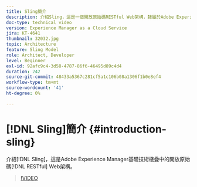 ```yaml
---
title: Sling簡介
description: 介紹Sling，這是一個開放原始碼RESTful Web架構，隸屬於Adobe Experience Manager基礎技術棧疊的一部分。
doc-type: technical video
version: Experience Manager as a Cloud Service
jira: KT-4641
thumbnail: 32032.jpg
topic: Architecture
feature: Sling Model
role: Architect, Developer
level: Beginner
exl-id: 92afc9c4-3d58-4787-86f6-46495d89c4d4
duration: 242
source-git-commit: 48433a5367c281cf5a1c106b08a1306f1b0e8ef4
workflow-type: tm+mt
source-wordcount: '41'
ht-degree: 0%

---
```


# [!DNL Sling]簡介 {#introduction-sling}

介紹[!DNL Sling]，這是Adobe Experience Manager基礎技術棧疊中的開放原始碼[!DNL RESTful] Web架構。

>[!VIDEO](https://video.tv.adobe.com/v/32032?quality=12&learn=on)
